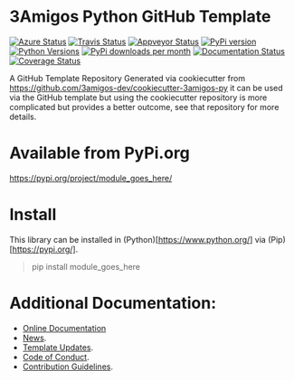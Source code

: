 # 3Amigos Python GitHub Template

[![Azure Status](https://dev.azure.com/timgates/timgates/_apis/build/status/github_organization_goes_here.github_repository_goes_here?branchName=master)](https://dev.azure.com/timgates/timgates/_build/latest?definitionId=6&branchName=master)
[![Travis Status](https://travis-ci.org/github_organization_goes_here/github_repository_goes_here.svg?branch=master)](https://travis-ci.org/github_organization_goes_here/github_repository_goes_here)
[![Appveyor Status](https://ci.appveyor.com/api/projects/status/github/github_organization_goes_here/github_repository_goes_here/branch/master?svg=true)](https://ci.appveyor.com/project/github_organization_goes_here/github_repository_goes_here)
[![PyPi version](https://img.shields.io/pypi/v/module_goes_here.svg)](https://pypi.org/project/module_goes_here)
[![Python Versions](https://img.shields.io/pypi/pyversions/module_goes_here.svg)](https://pypi.org/project/module_goes_here)
[![PyPi downloads per month](https://img.shields.io/pypi/dm/module_goes_here.svg)](https://pypi.org/project/module_goes_here)
[![Documentation Status](https://readthedocs.org/projects/module_goes_here/badge/?version=latest)](https://module_goes_here.readthedocs.io/en/latest/?badge=latest)
[![Coverage Status](https://coveralls.io/repos/github/github_organization_goes_here/github_repository_goes_here/badge.svg)](https://coveralls.io/github/github_organization_goes_here/github_repository_goes_here/)

A GitHub Template Repository Generated via cookiecutter from https://github.com/3amigos-dev/cookiecutter-3amigos-py it can be used via the GitHub template but using the cookiecutter repository is more complicated but provides a better outcome, see that repository for more details.

# Available from PyPi.org

https://pypi.org/project/module_goes_here/

# Install

This library can be installed in (Python)[https://www.python.org/] via
(Pip)[https://pypi.org/].

> pip install module_goes_here

# Additional Documentation:

* [Online Documentation](https://module_goes_here.readthedocs.io/en/latest/)
* [News](NEWS.rst).
* [Template Updates](COOKIECUTTER_UPDATES.md).
* [Code of Conduct](CODE_OF_CONDUCT.md).
* [Contribution Guidelines](CONTRIBUTING.md).
